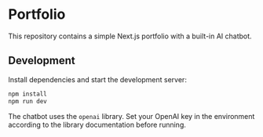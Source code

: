 # Portfolio

This repository contains a simple Next.js portfolio with a built-in AI chatbot.

## Development

Install dependencies and start the development server:

```bash
npm install
npm run dev
```

The chatbot uses the `openai` library. Set your OpenAI key in the environment according to the library documentation before running.
